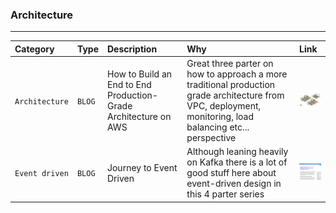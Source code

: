 ### Architecture

---

| Category       | Type   | Description                                                     | Why                                                                                                                                                        | Link                                                                                                                                                                                                                                                                                 |
| :------------- | :----- | :-------------------------------------------------------------- | :--------------------------------------------------------------------------------------------------------------------------------------------------------- | :----------------------------------------------------------------------------------------------------------------------------------------------------------------------------------------------------------------------------------------------------------------------------------- |
| `Architecture` | `BLOG` | How to Build an End to End Production-Grade Architecture on AWS | Great three parter on how to approach a more traditional production grade architecture from VPC, deployment, monitoring, load balancing etc... perspective | [<img src="./thumbnails/thumbnail_how_to_build_production_grade_architecture.jpg" alt="How to Build an End to End Production-Grade Architecture on AWS" width="100">](https://blog.gruntwork.io/how-to-build-an-end-to-end-production-grade-architecture-on-aws-part-1-eae8eeb41fec) |
| `Event driven` | `BLOG` | Journey to Event Driven                                         | Although leaning heavily on Kafka there is a lot of good stuff here about event-driven design in this 4 parter series                                      | [<img src="./thumbnails/thumbnail_event_driven_journey.jpg" alt="Journey to Event Driven" width="100">](https://www.confluent.io/en-gb/blog/journey-to-event-driven-part-1-why-event-first-thinking-changes-everything/#b216b577-cff2-4164-8c30-0c0a8b0cde00)                        |
